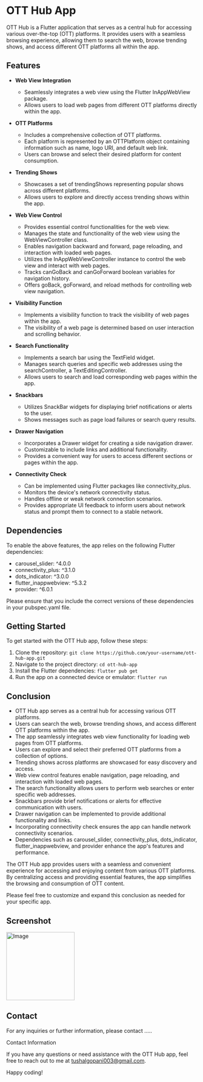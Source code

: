 # OTT Hub App

OTT Hub is a Flutter application that serves as a central hub for accessing various over-the-top (OTT) platforms. It provides users with a seamless browsing experience, allowing them to search the web, browse trending shows, and access different OTT platforms all within the app.

## Features

- **Web View Integration**
  - Seamlessly integrates a web view using the Flutter InAppWebView package.
  - Allows users to load web pages from different OTT platforms directly within the app.

- **OTT Platforms**
  - Includes a comprehensive collection of OTT platforms.
  - Each platform is represented by an OTTPlatform object containing information such as name, logo URI, and default web link.
  - Users can browse and select their desired platform for content consumption.

- **Trending Shows**
  - Showcases a set of trendingShows representing popular shows across different platforms.
  - Allows users to explore and directly access trending shows within the app.

- **Web View Control**
  - Provides essential control functionalities for the web view.
  - Manages the state and functionality of the web view using the WebViewController class.
  - Enables navigation backward and forward, page reloading, and interaction with loaded web pages.
  - Utilizes the InAppWebViewController instance to control the web view and interact with web pages.
  - Tracks canGoBack and canGoForward boolean variables for navigation history.
  - Offers goBack, goForward, and reload methods for controlling web view navigation.

- **Visibility Function**
  - Implements a visibility function to track the visibility of web pages within the app.
  - The visibility of a web page is determined based on user interaction and scrolling behavior.

- **Search Functionality**
  - Implements a search bar using the TextField widget.
  - Manages search queries and specific web addresses using the searchController, a TextEditingController.
  - Allows users to search and load corresponding web pages within the app.

- **Snackbars**
  - Utilizes SnackBar widgets for displaying brief notifications or alerts to the user.
  - Shows messages such as page load failures or search query results.

- **Drawer Navigation**
  - Incorporates a Drawer widget for creating a side navigation drawer.
  - Customizable to include links and additional functionality.
  - Provides a convenient way for users to access different sections or pages within the app.

- **Connectivity Check**
  - Can be implemented using Flutter packages like connectivity_plus.
  - Monitors the device's network connectivity status.
  - Handles offline or weak network connection scenarios.
  - Provides appropriate UI feedback to inform users about network status and prompt them to connect to a stable network.

## Dependencies

To enable the above features, the app relies on the following Flutter dependencies:

- carousel_slider: ^4.0.0
- connectivity_plus: ^3.1.0
- dots_indicator: ^3.0.0
- flutter_inappwebview: ^5.3.2
- provider: ^6.0.1

Please ensure that you include the correct versions of these dependencies in your pubspec.yaml file.

## Getting Started

To get started with the OTT Hub app, follow these steps:

1. Clone the repository: `git clone https://github.com/your-username/ott-hub-app.git`
2. Navigate to the project directory: `cd ott-hub-app`
3. Install the Flutter dependencies: `flutter pub get`
4. Run the app on a connected device or emulator: `flutter run`

## Conclusion

- OTT Hub app serves as a central hub for accessing various OTT platforms.
- Users can search the web, browse trending shows, and access different OTT platforms within the app.
- The app seamlessly integrates web view functionality for loading web pages from OTT platforms.
- Users can explore and select their preferred OTT platforms from a collection of options.
- Trending shows across platforms are showcased for easy discovery and access.
- Web view control features enable navigation, page reloading, and interaction with loaded web pages.
- The search functionality allows users to perform web searches or enter specific web addresses.
- Snackbars provide brief notifications or alerts for effective communication with users.
- Drawer navigation can be implemented to provide additional functionality and links.
- Incorporating connectivity check ensures the app can handle network connectivity scenarios.
- Dependencies such as carousel_slider, connectivity_plus, dots_indicator, flutter_inappwebview, and provider enhance the app's features and performance.

The OTT Hub app provides users with a seamless and convenient experience for accessing and enjoying content from various OTT platforms. By centralizing access and providing essential features, the app simplifies the browsing and consumption of OTT content.

Please feel free to customize and expand this conclusion as needed for your specific app.


## Screenshot 

 <img src="https://github.com/tushal13/OTTHub/assets/113960162/d35887cc-7d2c-426d-8b6f-e1f1aa5bf314" alt="Image" width="180">



## Contact

For any inquiries or further information, please contact .....

Contact Information

If you have any questions or need assistance with the OTT Hub app, feel free to reach out to me at tushalgopani003@gmail.com.

Happy coding!
